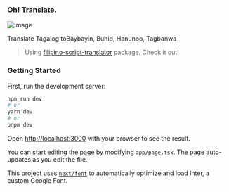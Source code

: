 ### Oh! Translate.

![image](https://github.com/isaacdarcilla/ohtranslate/assets/22732118/822befe6-6f40-4433-9f82-ef90a309d998)

Translate Tagalog toBaybayin, Buhid, Hanunoo, Tagbanwa

> Using [filipino-script-translator](https://github.com/isaacdarcilla/filipino-script-translator) package. Check it out!

### Getting Started

First, run the development server:

```bash
npm run dev
# or
yarn dev
# or
pnpm dev
```

Open [http://localhost:3000](http://localhost:3000) with your browser to see the result.

You can start editing the page by modifying `app/page.tsx`. The page auto-updates as you edit the file.

This project uses [`next/font`](https://nextjs.org/docs/basic-features/font-optimization) to automatically optimize and load Inter, a custom Google Font.
